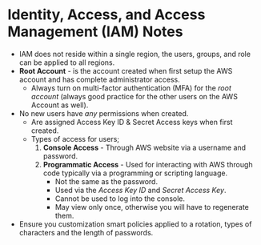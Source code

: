 # Identity, Access, and Access Management (IAM) Notes

* IAM does not reside within a single region, the users, groups, and role can be applied to all regions.
* **Root Account** - is the account created when first setup the AWS account and has complete administrator access.
    * Always turn on multi-factor authentication (MFA) for the *root account* (always good practice for the other users on the AWS Account as well).
* No new users have *any* permissions when created.
    * Are assigned Access Key ID & Secret Access keys when first created.
    * Types of access for users;
        1. **Console Access** - Through AWS website via a username and password.
        2. **Programmatic Access** - Used for interacting with AWS through code typically via a programming or scripting language.
            * Not the same as the password.
            * Used via the *Access Key ID* and *Secret Access Key*.
            * Cannot be used to log into the console.
            * May view only once, otherwise you will have to regenerate them.
* Ensure you customization smart policies applied to a rotation, types of characters and the length of passwords.
